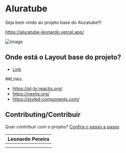 # Aluratube

Seja bem vindo ao projeto base do Aluratube!!! 

https://aluratube-leonardo.vercel.app/

![image](https://user-images.githubusercontent.com/30580018/200690420-89bfe0d0-8992-4604-8857-498c5d2bba8e.png)



## Onde está o Layout base do projeto?
- [Link](https://www.figma.com/file/1acrju7CLwHkSh6e7xEk9h/Aluratube?node-id=0%3A1)

##Links:
- https://pt-br.reactjs.org/
- https://nextjs.org/
- https://styled-components.com/


## Contributing/Contribuir
Quer contribuir com o projeto? [Confira o passo a passo](./CONTRIBUTING.md)

| Leonardo Pereira | 
| --- |
| <!-- CHANNEL_PROJECTS:START -->
<!-- CHANNEL_PROJECTS:END --> |
